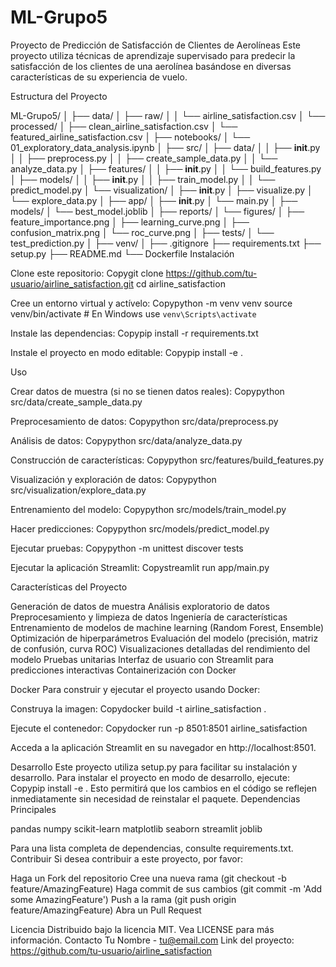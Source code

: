 # ML-Grupo5



Proyecto de Predicción de Satisfacción de Clientes de Aerolíneas
Este proyecto utiliza técnicas de aprendizaje supervisado para predecir la satisfacción de los clientes de una aerolínea basándose en diversas características de su experiencia de vuelo.

Estructura del Proyecto

ML-Grupo5/
│
├── data/
│   ├── raw/
│   │   └── airline_satisfaction.csv
│   └── processed/
│       ├── clean_airline_satisfaction.csv
│       └── featured_airline_satisfaction.csv
│
├── notebooks/
│   └── 01_exploratory_data_analysis.ipynb
│
├── src/
│   ├── data/
│   │   ├── __init__.py
│   │   ├── preprocess.py
│   │   ├── create_sample_data.py
│   │   └── analyze_data.py
│   ├── features/
│   │   ├── __init__.py
│   │   └── build_features.py
│   ├── models/
│   │   ├── __init__.py
│   │   ├── train_model.py
│   │   └── predict_model.py
│   └── visualization/
│       ├── __init__.py
│       ├── visualize.py
│       └── explore_data.py
│
├── app/
│   ├── __init__.py
│   └── main.py
│
├── models/
│   └── best_model.joblib
│
├── reports/
│   └── figures/
│       ├── feature_importance.png
│       ├── learning_curve.png
│       ├── confusion_matrix.png
│       └── roc_curve.png
│
├── tests/
│   └── test_prediction.py
│
├── venv/
│
├── .gitignore
├── requirements.txt
├── setup.py
├── README.md
└── Dockerfile
Instalación

Clone este repositorio:
Copygit clone https://github.com/tu-usuario/airline_satisfaction.git
cd airline_satisfaction

Cree un entorno virtual y actívelo:
Copypython -m venv venv
source venv/bin/activate  # En Windows use `venv\Scripts\activate`

Instale las dependencias:
Copypip install -r requirements.txt

Instale el proyecto en modo editable:
Copypip install -e .


Uso

Crear datos de muestra (si no se tienen datos reales):
Copypython src/data/create_sample_data.py

Preprocesamiento de datos:
Copypython src/data/preprocess.py

Análisis de datos:
Copypython src/data/analyze_data.py

Construcción de características:
Copypython src/features/build_features.py

Visualización y exploración de datos:
Copypython src/visualization/explore_data.py

Entrenamiento del modelo:
Copypython src/models/train_model.py

Hacer predicciones:
Copypython src/models/predict_model.py

Ejecutar pruebas:
Copypython -m unittest discover tests

Ejecutar la aplicación Streamlit:
Copystreamlit run app/main.py


Características del Proyecto

Generación de datos de muestra
Análisis exploratorio de datos
Preprocesamiento y limpieza de datos
Ingeniería de características
Entrenamiento de modelos de machine learning (Random Forest, Ensemble)
Optimización de hiperparámetros
Evaluación del modelo (precisión, matriz de confusión, curva ROC)
Visualizaciones detalladas del rendimiento del modelo
Pruebas unitarias
Interfaz de usuario con Streamlit para predicciones interactivas
Containerización con Docker

Docker
Para construir y ejecutar el proyecto usando Docker:

Construya la imagen:
Copydocker build -t airline_satisfaction .

Ejecute el contenedor:
Copydocker run -p 8501:8501 airline_satisfaction

Acceda a la aplicación Streamlit en su navegador en http://localhost:8501.

Desarrollo
Este proyecto utiliza setup.py para facilitar su instalación y desarrollo. Para instalar el proyecto en modo de desarrollo, ejecute:
Copypip install -e .
Esto permitirá que los cambios en el código se reflejen inmediatamente sin necesidad de reinstalar el paquete.
Dependencias Principales

pandas
numpy
scikit-learn
matplotlib
seaborn
streamlit
joblib

Para una lista completa de dependencias, consulte requirements.txt.
Contribuir
Si desea contribuir a este proyecto, por favor:

Haga un Fork del repositorio
Cree una nueva rama (git checkout -b feature/AmazingFeature)
Haga commit de sus cambios (git commit -m 'Add some AmazingFeature')
Push a la rama (git push origin feature/AmazingFeature)
Abra un Pull Request

Licencia
Distribuido bajo la licencia MIT. Vea LICENSE para más información.
Contacto
Tu Nombre - tu@email.com
Link del proyecto: https://github.com/tu-usuario/airline_satisfaction